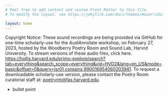 ```yaml
---
# Feel free to add content and custom Front Matter to this file.
# To modify the layout, see https://jekyllrb.com/docs/themes/#overriding-theme-defaults

layout: home
---
```

Copyright Notice: These sound recordings are being provided via GitHub for one-time scholarly-use for the AudiAnnotate workshop, on February 27, 2023, hosted by the Woodberry Poetry Room and Sound Lab, Harvrd University. To stream versions of these audio files, click here.  https://hollis.harvard.edu/primo-explore/search?tab=everything&search_scope=everything&vid=HVD2&lang=en_US&mode=basic&offset=0&query=lsr01,contains,990016954060203941. To request a downloadable scholarly-use version, please contact the Poetry Room curatorial staff at: poetryrm@fas.harvard.edu.
* bullet point
